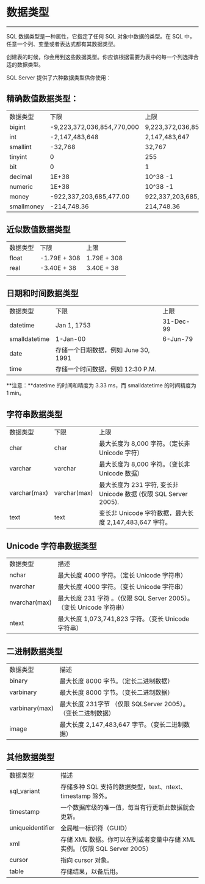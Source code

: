# 数据类型 #

----------

SQL 数据类型是一种属性，它指定了任何 SQL 对象中数据的类型。在 SQL 中，任意一个列、变量或者表达式都有其数据类型。

创建表的时候，你会用到这些数据类型。你应该根据需要为表中的每一个列选择合适的数据类型。

SQL Server 提供了六种数据类型供你使用：

## 精确数值数据类型： ##

<table>
   <tr>
      <td>数据类型</td>
      <td>下限</td>
      <td>上限</td>
   </tr>
   <tr>
      <td>bigint</td>
      <td>-9,223,372,036,854,770,000</td>
      <td>9,223,372,036,854,770,000</td>
   </tr>
   <tr>
      <td>int</td>
      <td>-2,147,483,648</td>
      <td>2,147,483,647</td>
   </tr>
   <tr>
      <td>smallint</td>
      <td>-32,768</td>
      <td>32,767</td>
   </tr>
   <tr>
      <td>tinyint</td>
      <td>0</td>
      <td>255</td>
   </tr>
   <tr>
      <td>bit</td>
      <td>0</td>
      <td>1</td>
   </tr>
   <tr>
      <td>decimal</td>
      <td>1E+38</td>
      <td>10^38 -1</td>
   </tr>
   <tr>
      <td>numeric</td>
      <td>1E+38</td>
      <td>10^38 -1</td>
   </tr>
   <tr>
      <td>money</td>
      <td>-922,337,203,685,477.00</td>
      <td>922,337,203,685,477.00</td>
   </tr>
   <tr>
      <td>smallmoney</td>
      <td>-214,748.36</td>
      <td>214,748.36</td>
   </tr>
</table>


## 近似数值数据类型 ##

<table>
   <tr>
      <td>数据类型</td>
      <td>下限</td>
      <td>上限</td>
   </tr>
   <tr>
      <td>float</td>
      <td>-1.79E + 308</td>
      <td>1.79E + 308</td>
   </tr>
   <tr>
      <td>real</td>
      <td>-3.40E + 38</td>
      <td>3.40E + 38</td>
   </tr>
   <tr>
      <td></td>
   </tr>
</table>

## 日期和时间数据类型 ##

<table>
   <tr>
      <td>数据类型</td>
      <td>下限</td>
      <td>上限</td>
   </tr>
   <tr>
      <td>datetime</td>
      <td>Jan 1, 1753</td>
      <td>31-Dec-99</td>
   </tr>
   <tr>
      <td>smalldatetime</td>
      <td>1-Jan-00</td>
      <td>6-Jun-79</td>
   </tr>
   <tr>
      <td>date</td>
      <td>存储一个日期数据，例如 June 30, 1991</td>
      <td></td>
   </tr>
   <tr>
      <td>time</td>
      <td>存储一个时间数据，例如 12:30 P.M.</td>
      <td></td>
   </tr>
</table>

**注意：**datetime 的时间和精度为 3.33 ms，而 smalldatetime 的时间精度为 1 min。

## 字符串数据类型 ##

<table>
   <tr>
      <td>数据类型</td>
      <td>下限</td>
      <td>上限</td>
   </tr>
   <tr>
      <td>char</td>
      <td>char</td>
      <td>最大长度为 8,000 字符。（定长非 Unicode 字符）</td>
   </tr>
   <tr>
      <td>varchar</td>
      <td>varchar</td>
      <td>最大长度为 8,000 字符。（变长非 Unicode 数据）</td>
   </tr>
   <tr>
      <td>varchar(max)</td>
      <td>varchar(max)</td>
      <td>最大长度为 231 字符, 变长非 Unicode 数据 (仅限 SQL Server 2005).</td>
   </tr>
   <tr>
      <td>text</td>
      <td>text</td>
      <td>变长非 Unicode 字符数据，最大长度 2,147,483,647 字符。</td>
   </tr>
</table>

## Unicode 字符串数据类型 ##

<table>
   <tr>
      <td>数据类型</td>
      <td>描述</td>
   </tr>
   <tr>
      <td>nchar</td>
      <td>最大长度 4000 字符。（定长 Unicode 字符串）</td>
   </tr>
   <tr>
      <td>nvarchar</td>
      <td>最大长度 4000 字符。（变长 Unicode 字符串）</td>
   </tr>
   <tr>
      <td>nvarchar(max)</td>
      <td>最大长度 231 字符 。（仅限 SQL Server 2005）。（变长 Unicode 字符串）</td>
   </tr>
   <tr>
      <td>ntext</td>
      <td>最大长度 1,073,741,823 字符。（变长 Unicode 字符串）</td>
   </tr>
</table>

## 二进制数据类型 ##

<table>
   <tr>
      <td>数据类型</td>
      <td>描述</td>
   </tr>
   <tr>
      <td>binary</td>
      <td>最大长度 8000 字节。（定长二进制数据）</td>
   </tr>
   <tr>
      <td>varbinary</td>
      <td>最大长度 8000 字节。（变长二进制数据）</td>
   </tr>
   <tr>
      <td>varbinary(max)</td>
      <td>最大长度 231字节 （仅限 SQLServer 2005）。 （变长二进制数据）</td>
   </tr>
   <tr>
      <td>image</td>
      <td>最大长度  2,147,483,647 字节。（变长二进制数据）</td>
   </tr>
</table>

## 其他数据类型 ##

<table>
   <tr>
      <td>数据类型</td>
      <td>描述</td>
   </tr>
   <tr>
      <td>sql_variant</td>
      <td>存储多种 SQL 支持的数据类型，text、ntext、timestamp 除外。</td>
   </tr>
   <tr>
      <td>timestamp</td>
      <td>一个数据库级的唯一值，每当有行更新此数据就会更新。</td>
   </tr>
   <tr>
      <td>uniqueidentifier</td>
      <td>全局唯一标识符（GUID）</td>
   </tr>
   <tr>
      <td>xml</td>
      <td>存储 XML 数据。你可以在列或者变量中存储 XML 实例。（仅限 SQL Server 2005）</td>
   </tr>
   <tr>
      <td>cursor</td>
      <td>指向 cursor 对象。</td>
   </tr>
   <tr>
      <td>table</td>
      <td>存储结果，以备后用。</td>
   </tr>
</table>
